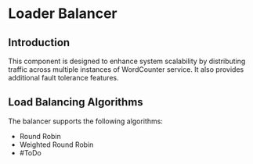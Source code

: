 # Loader Balancer
## Introduction
This component is designed to enhance system scalability by distributing traffic across multiple instances of WordCounter service. It also provides additional fault tolerance features. 
## Load Balancing Algorithms
The balancer supports the following algorithms:
* Round Robin
* Weighted Round Robin
* #ToDo
